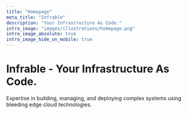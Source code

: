```yaml
---
title: "Homepage"
meta_title: "Infrable"
description: "Your Infrastructure As Code."
intro_image: "images/illustrations/homepage.png"
intro_image_absolute: true
intro_image_hide_on_mobile: true
---
```


# Infrable - Your Infrastructure As Code.

Expertise in building, managing, and deploying complex systems using bleeding edge cloud technologies.
